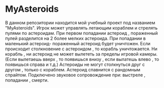# MyAsteroids
В данном репозитории находится мой учебный проект под названием "MyAsteroids". Игрок может управлять летающим кораблем и стрелять пулями по астероидам.
При первом попадании астероид , пораженный пулей разделится на 2 более мелких астероида. При попадании в маленький астероид- пораженный астероид будет уничтожен. 
Если происходит столкновение с астероидом , то корабль уничтожается.
Ни корабль , ни астероид не может вылететь за пределы игровой камеры. (Если вылетаешь вверх , то появишься внизу , если вылатешь влево , то появишься справа и т.д.)
Астероиды не могут столкнуться друг с другом , только с кораблем.
Астероид спавнится с рандомным спрайтом.
Подключено звуковое сопровождение при: выстреле , попадании , смерти.
